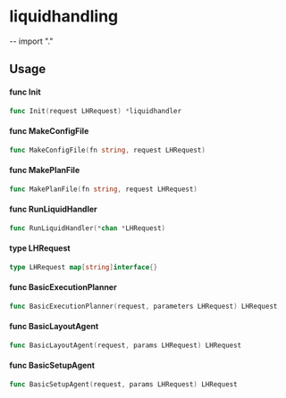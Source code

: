 # liquidhandling
--
    import "."


## Usage

#### func  Init

```go
func Init(request LHRequest) *liquidhandler
```

#### func  MakeConfigFile

```go
func MakeConfigFile(fn string, request LHRequest)
```

#### func  MakePlanFile

```go
func MakePlanFile(fn string, request LHRequest)
```

#### func  RunLiquidHandler

```go
func RunLiquidHandler(*chan *LHRequest)
```

#### type LHRequest

```go
type LHRequest map[string]interface{}
```


#### func  BasicExecutionPlanner

```go
func BasicExecutionPlanner(request, parameters LHRequest) LHRequest
```

#### func  BasicLayoutAgent

```go
func BasicLayoutAgent(request, params LHRequest) LHRequest
```

#### func  BasicSetupAgent

```go
func BasicSetupAgent(request, params LHRequest) LHRequest
```

